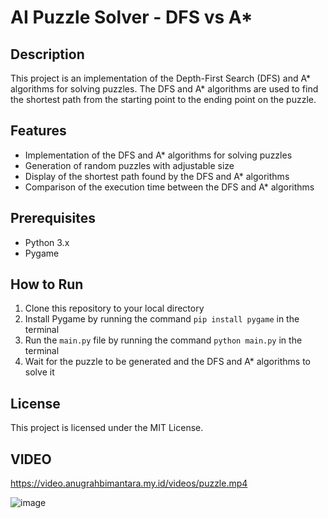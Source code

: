 # AI Puzzle Solver - DFS vs A*

## Description
This project is an implementation of the Depth-First Search (DFS) and A\* algorithms for solving puzzles. The DFS and A\* algorithms are used to find the shortest path from the starting point to the ending point on the puzzle.

## Features
* Implementation of the DFS and A\* algorithms for solving puzzles
* Generation of random puzzles with adjustable size
* Display of the shortest path found by the DFS and A\* algorithms
* Comparison of the execution time between the DFS and A\* algorithms

## Prerequisites
* Python 3.x
* Pygame

## How to Run
1. Clone this repository to your local directory
2. Install Pygame by running the command `pip install pygame` in the terminal
3. Run the `main.py` file by running the command `python main.py` in the terminal
4. Wait for the puzzle to be generated and the DFS and A\* algorithms to solve it

## License
This project is licensed under the MIT License.

## VIDEO
https://video.anugrahbimantara.my.id/videos/puzzle.mp4

![image](https://github.com/user-attachments/assets/d9550910-291f-4df4-b44f-1badbf3e2015)

